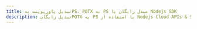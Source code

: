 ---title: تبدیل پاورپوینت بهPS، POTX به PS مبدل رایگان یا Nodejs SDKdescription: تبدیل رایگانPOTX به PS با استفاده از Nodejs Cloud APIs & SDK. همچنین اسناد Microsoft PowerPoint را در Cloud ایجاد، ویرایش و رندر کنید.---
